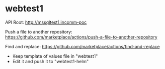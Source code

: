 # webtest1

API Root: http://mssqltest1.incomm-poc

Push a file to another repository: https://github.com/marketplace/actions/push-a-file-to-another-repository

Find and replace:  https://github.com/marketplace/actions/find-and-replace

* Keep template of values file in "webtest1"
* Edit it and push it to "webtest1-helm"

